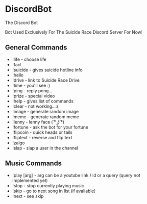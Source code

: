 # DiscordBot
The Discord Bot

Bot Used Exclusively For The Suicide Race Discord Server For Now!


## General Commands
<ul>
<li>!life - choose life</li>
<li>!fact</li>
<li>!suicide - gives suicide hotline info</li>
<li>!hello</li>
<li>!drive - link to Suicide Race Drive</li>
<li>!time - you'll see :)</li>
<li>!ping - reply pong...</li>
<li>!prize - special video</li>
<li>!help - gives list of commands</li>
<li>!clear - not working...:(</li>
<li>!image - generate random image</li>
<li>!meme - generate random meme</li>
<li>!lenny - lenny face ( ͡° ͜ʖ ͡°)</li>
<li>!fortune - ask the bot for your fortune</li>
<li>!flipcoin - quick heads or tails</li>
<li>!fliptext - reverse and flip text</li>
<li>!zalgo</li>
<li>!slap - slap a user in the channel</li>
</ul>


## Music Commands
<ul>
<li>!play [arg] - arg can be a youtube link / id or a query (query not implemented yet)</li>
<li>!stop - stop currently playing music</li>
<li>!skip - go to next song in list (if avaliable)</li>
<li>!next - see skip</li>
</ul>
